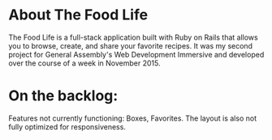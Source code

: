 # About The Food Life

The Food Life is a full-stack application built with Ruby on Rails that allows you to browse, create, and share your favorite recipes. It was my second project for General Assembly's Web Development Immersive and developed over the course of a week in November 2015.

# On the backlog:

Features not currently functioning: Boxes, Favorites. The layout is also not fully optimized for responsiveness.
